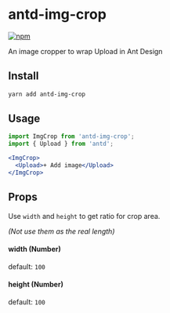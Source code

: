 # antd-img-crop

[![npm](https://img.shields.io/npm/v/antd-img-crop.svg?style=flat-square)](https://www.npmjs.com/package/antd-img-crop)

An image cropper to wrap Upload in Ant Design

## Install

```bash
yarn add antd-img-crop
```

## Usage

```jsx harmony
import ImgCrop from 'antd-img-crop';
import { Upload } from 'antd';

<ImgCrop>
  <Upload>+ Add image</Upload>
</ImgCrop>
```

## Props

Use `width` and `height` to get ratio for crop area.
 
*(Not use them as the real length)*

#### width (Number)

default: `100`

#### height (Number)

default: `100`
